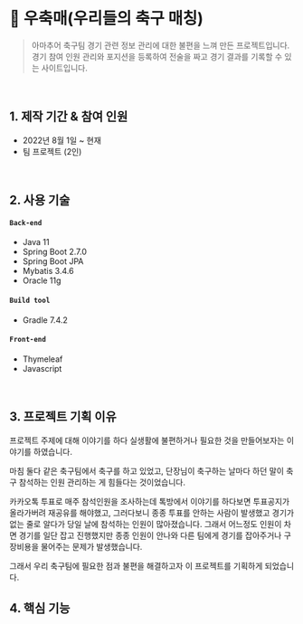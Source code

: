 # :pushpin: 우축매(우리들의 축구 매칭)
>아마추어 축구팀 경기 관련 정보 관리에 대한 불편을 느껴 만든 프로젝트입니다.  
>경기 참여 인원 관리와 포지션을 등록하여 전술을 짜고 경기 결과를 기록할 수 있는 사이트입니다.

</br>

## 1. 제작 기간 & 참여 인원
- 2022년 8월 1일 ~ 현재
- 팀 프로젝트 (2인)

</br> 

## 2. 사용 기술
#### `Back-end`
  - Java 11
  - Spring Boot 2.7.0
  - Spring Boot JPA
  - Mybatis 3.4.6
  - Oracle 11g
#### `Build tool`
  - Gradle 7.4.2
#### `Front-end`
  - Thymeleaf
  - Javascript
  
</br>
  
## 3. 프로젝트 기획 이유
프로젝트 주제에 대해 이야기를 하다 실생활에 불편하거나 필요한 것을 만들어보자는 이야기를 하였습니다.  

마침 둘다 같은 축구팀에서 축구를 하고 있었고, 단장님이 축구하는 날마다 하던 말이 축구 참석하는 인원 관리하는 게 힘들다는 것이었습니다.  

카카오톡 투표로 매주 참석인원을 조사하는데 톡방에서 이야기를 하다보면 투표공지가 올라가버려 재공유를 해야했고, 
그러다보니 종종 투표를 안하는 사람이 발생했고 경기가 없는 줄로 알다가 당일 날에 참석하는 인원이 많아졌습니다.
그래서 어느정도 인원이 차면 경기를 일단 잡고 진행했지만 종종 인원이 안나와 다른 팀에게 경기를 잡아주거나 구장비용을 물어주는 문제가 발생했습니다.  

그래서 우리 축구팀에 필요한 점과 불편을 해결하고자 이 프로젝트를 기획하게 되었습니다.

## 4. 핵심 기능

